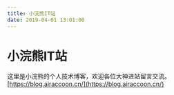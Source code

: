 ```yaml
---
title: 小浣熊IT站
date: 2019-04-01 13:01:00
---
```


# 小浣熊IT站
这里是小浣熊的个人技术博客，欢迎各位大神进站留言交流。
[https://blog.airaccoon.cn/](https://blog.airaccoon.cn/)

